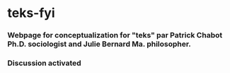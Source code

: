 # teks-fyi
### Webpage for conceptualization for "teks" par Patrick Chabot Ph.D. sociologist and Julie Bernard Ma. philosopher.
### Discussion activated

